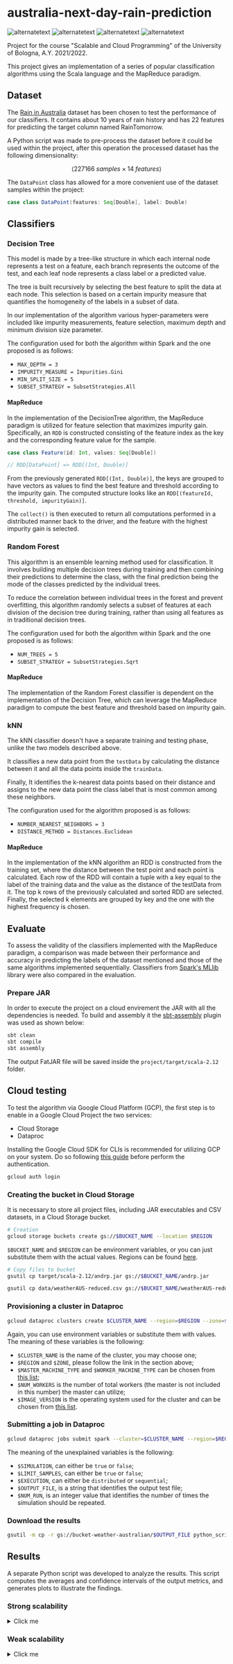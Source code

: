 # australia-next-day-rain-prediction
<p>
  <img src="https://img.shields.io/badge/Scala-2.12.15-red" alt="alternatetext">
  <img src="https://img.shields.io/badge/Spark-3.3.2-orange" alt="alternatetext">
  <img src="https://img.shields.io/badge/jdk-11.0.18-green" alt="alternatetext">
<img src="https://img.shields.io/badge/sbt-1.7.3-blue" alt="alternatetext">

</p>

Project for the course "Scalable and Cloud Programming" of the University of Bologna, A.Y. 2021/2022.

This project gives an implementation of a series of popular classification algorithms using the Scala language and the MapReduce paradigm.

## Dataset

The [Rain in Australia](https://www.kaggle.com/datasets/jsphyg/weather-dataset-rattle-package) dataset has been chosen to test the performance of our classifiers.
It contains about 10 years of rain history and has 22 features for predicting the target column named RainTomorrow.

A Python script was made to pre-process the dataset before it could be used within the project, after this operation the processed dataset has the following dimensionality:

$$\langle 227166 \; samples \times 14 \; features \rangle$$

The `DataPoint` class has allowed for a more convenient use of the dataset samples within the project:

```scala
case class DataPoint(features: Seq[Double], label: Double)
```

## Classifiers

### Decision Tree

This model is made by a tree-like structure in which each internal node represents a test on a feature, each branch represents the outcome of the test, and each leaf node represents a class label or a predicted value.

The tree is built recursively by selecting the best feature to split the data at each node. This selection is based on a certain impurity measure that quantifies the homogeneity of the labels in a subset of data.

In our implementation of the algorithm various hyper-parameters were included like impurity measurements, feature selection, maximum depth and minimum division size parameter.

The configuration used for both the algorithm within Spark and the one proposed is as follows:

* `MAX_DEPTH = 3`
* `IMPURITY_MEASURE = Impurities.Gini`
* `MIN_SPLIT_SIZE = 5`
* `SUBSET_STRATEGY = SubsetStrategies.All`

#### MapReduce

In the implementation of the DecisionTree algorithm, the MapReduce paradigm is utilized for feature selection that maximizes impurity gain. Specifically, an `RDD` is constructed consisting of the feature index as the key and the corresponding feature value for the sample.

```scala
case class Feature(id: Int, values: Seq[Double])

// RDD[DataPoint] => RDD[(Int, Double)]
```

From the previously generated `RDD[(Int, Double)]`, the keys are grouped to have vectors as values to find the best feature and threshold according to the impurity gain. The computed structure looks like an `RDD[(featureId, threshold, impurityGain)]`.

The `collect()` is then executed to return all computations performed in a distributed manner back to the driver, and the feature with the highest impurity gain is selected.

### Random Forest

This algorithm is an ensemble learning method used for classification. It involves building multiple decision trees during training and then combining their predictions to determine the class, with the final prediction being the mode of the classes predicted by the individual trees.

To reduce the correlation between individual trees in the forest and prevent overfitting, this algorithm randomly selects a subset of features at each division of the decision tree during training, rather than using all features as in traditional decision trees.

The configuration used for both the algorithm within Spark and the one proposed is as follows:

* `NUM_TREES = 5`
* `SUBSET_STRATEGY = SubsetStrategies.Sqrt`

#### MapReduce

The implementation of the Random Forest classifier is dependent on the implementation of the Decision Tree, which can leverage the MapReduce paradigm to compute the best feature and threshold based on impurity gain.

### kNN

The kNN classifier doesn't have a separate training and testing phase, unlike the two models described above.

It classifies a new data point from the `testData` by calculating the distance between it and all the data points inside the `trainData`.

Finally, It identifies the k-nearest data points based on their distance and assigns to the new data point the class label that is most common among these neighbors.

The configuration used for the algorithm proposed is as follows:

* `NUMBER_NEAREST_NEIGHBORS = 3`
* `DISTANCE_METHOD = Distances.Euclidean`

#### MapReduce

In the implementation of the kNN algorithm an RDD is constructed from the training set, where the distance between the test point and each point is calculated. Each row of the RDD will contain a tuple with a key equal to the label of the training data and the value as the distance of the testData from it. The top k rows of the previously calculated and sorted RDD are selected. Finally, the selected k elements are grouped by key and the one with the highest frequency is chosen.

## Evaluate

To assess the validity of the classifiers implemented with the MapReduce paradigm, a comparison was made between their performance and accuracy in predicting the labels of the dataset mentioned and those of the same algorithms implemented sequentially. Classifiers from [Spark's MLlib](https://spark.apache.org/mllib/) library were also compared in the evaluation.

### Prepare JAR

In order to execute the project on a cloud envirement the JAR with all the dependencies is needed. To build and assembly it the [sbt-assembly](https://github.com/sbt/sbt-assembly) plugin was used as shown below:

```bash
sbt clean
sbt compile
sbt assembly
```

The output FatJAR file will be saved inside the `project/target/scala-2.12` folder.

## Cloud testing

To test the algorithm via Google Cloud Platform (GCP), the first step is to enable in a Google Cloud Project the two services:

* Cloud Storage
* Dataproc

Installing the Google Cloud SDK for CLIs is recommended for utilizing GCP on your system. Do so following [this guide](https://cloud.google.com/sdk/docs/install) before perform the authentication.

```bash
gcloud auth login
```

### Creating the bucket in Cloud Storage

It is necessary to store all project files, including JAR executables and CSV datasets, in a Cloud Storage bucket.

```bash
# Creation
gcloud storage buckets create gs://$BUCKET_NAME --location $REGION
```

`$BUCKET_NAME` and `$REGION` can be environment variables, or you can just substitute them with the actual values.
Regions can be found [here](https://cloud.google.com/about/locations).

```bash
# Copy files to bucket
gsutil cp target/scala-2.12/andrp.jar gs://$BUCKET_NAME/andrp.jar

gsutil cp data/weatherAUS-reduced.csv gs://$BUCKET_NAME/weatherAUS-reduced.csv
```

### Provisioning a cluster in Dataproc

```bash
gcloud dataproc clusters create $CLUSTER_NAME --region=$REGION --zone=$ZONE --master-machine-type $MASTER_MACHINE_TYPE --worker-machine-type=$WORKER_MACHINE_TYPE --num-workers=$NUM_WORKER --image-version=$IMAGE_VERSION
```

Again, you can use environment variables or substitute them with values. The meaning of these variables is the following:

* `$CLUSTER_NAME` is the name of the cluster, you may choose one;
* `$REGION` and `$ZONE`, please follow the link in the section above;
* `$MASTER_MACHINE_TYPE` and `$WORKER_MACHINE_TYPE` can be chosen from [this list](https://cloud.google.com/compute/docs/machine-resource);
* `$NUM_WORKERS` is the number of total workers (the master is not included in this number) the master can utilize;
* `$IMAGE_VERSION` is the operating system used for the cluster and can be chosen from [this list](https://cloud.google.com/dataproc/docs/concepts/versioning/dataproc-version-clusters).

### Submitting a job in Dataproc

```bash
gcloud dataproc jobs submit spark --cluster=$CLUSTER_NAME --region=$REGION --jar=gs://$BUCKET_NAME/andrp.jar -- "yarn" "gs://$BUCKET_NAME/weatherAUS-reduced.csv" "sim=$SIMULATION" "lim=$LIMIT_SAMPLES" "ex=$EXECUTION" "gs://$BUCKET_NAME/$OUTPUT_FILE" "$NUM_RUN" 
```

The meaning of the unexplained variables is the following:

* `$SIMULATION`, can either be `true` or `false`;
* `$LIMIT_SAMPLES`, can either be `true` or `false`;
* `$EXECUTION`, can either be `distributed` or `sequential`;
* `$OUTPUT_FILE`, is a string that identifies the output test file;
* `$NUM_RUN`, is an integer value that identifies the number of times the simulation should be repeated.

### Download the results

```bash
gsutil -m cp -r gs://bucket-weather-australian/$OUTPUT_FILE python_scripts/results/.
```

## Results

A separate Python script was developed to analyze the results. This script computes the averages and confidence intervals of the output metrics, and generates plots to illustrate the findings.

### Strong scalability

<details>
  <summary>Click me</summary>

In order to test the strong scalability, all the test were done on 10.000 samples of the dataset with the following cluster configurations:
* 1 Worker, 4 Core
* 2 Worker, 8 Core
* 3 Worker, 12 Core
* 4 Worker, 16 Core

Where each worker uses an N1 processor with 4 core and 15 GB of Memory.

<img src="https://github.com/prushh/australia-next-day-rain-prediction/blob/main/python-scripts/results/strong/images/decisiontree.png" alt="Decision Tree plot" width="500" />

<img src="https://github.com/prushh/australia-next-day-rain-prediction/blob/main/python-scripts/results/strong/images/randomforest.png" alt="Random Forest plot" width="500" />

<img src="https://github.com/prushh/australia-next-day-rain-prediction/blob/main/python-scripts/results/strong/images/knn.png" alt="kNN plot" width="500" />

</details>

### Weak scalability

<details>
  <summary>Click me</summary>

To test the weak scalability, the test were done on a growing size of samples doubling it when the number of available core doubles. In particular, the used configuration are the following:

* 1 Worker, 2 Core, 2500 samples
* 1 Worker, 4 Core, 5000 samples
* 2 Worker, 8 Core, 10000 samples
* 4 Worker, 16 Core, 20000 samples

On these test the last 3 configurations are comparable with the previous one meanwhile the first has only 2 cores and 13 GB of memory.

<img src="https://github.com/prushh/australia-next-day-rain-prediction/blob/main/python-scripts/results/weak/images/decisiontree.png" alt="Decision Tree plot" width="500" />

<img src="https://github.com/prushh/australia-next-day-rain-prediction/blob/main/python-scripts/results/weak/images/randomforest.png" alt="Random Forest plot" width="500" />

<img src="https://github.com/prushh/australia-next-day-rain-prediction/blob/main/python-scripts/results/weak/images/knn.png" alt="kNN plot" width="500" />

</details>